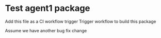 # Test agent1 package

Add this file as a CI workflow trigger
Trigger workflow to build this package

Assume we have another bug fix change
